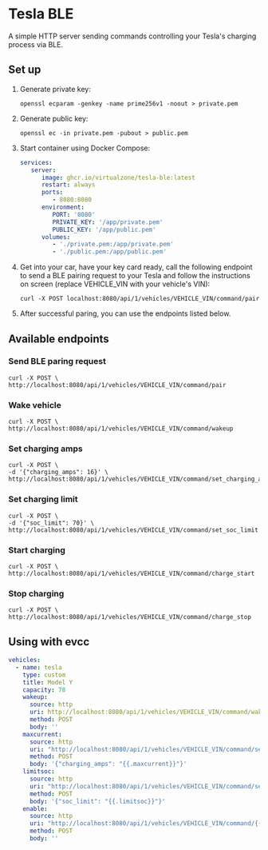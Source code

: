 # Tesla BLE
A simple HTTP server sending commands controlling your Tesla's charging process via BLE.

## Set up
1. Generate private key:

   ```openssl ecparam -genkey -name prime256v1 -noout > private.pem```
1. Generate public key:

   ```openssl ec -in private.pem -pubout > public.pem```
1. Start container using Docker Compose:

   ```yaml
   services:
      server:
         image: ghcr.io/virtualzone/tesla-ble:latest
         restart: always
         ports:
            - 8080:8080
         environment:
            PORT: '8080'
            PRIVATE_KEY: '/app/private.pem'
            PUBLIC_KEY: '/app/public.pem'
         volumes:
            - './private.pem:/app/private.pem'
            - './public.pem:/app/public.pem'
   ```
1. Get into your car, have your key card ready, call the following endpoint to send a BLE pairing request to your Tesla and follow the instructions on screen (replace VEHICLE_VIN with your vehicle's VIN):

   ```
   curl -X POST localhost:8080/api/1/vehicles/VEHICLE_VIN/command/pair
   ```
1. After successful paring, you can use the endpoints listed below.

## Available endpoints
### Send BLE paring request
   ```
   curl -X POST \
   http://localhost:8080/api/1/vehicles/VEHICLE_VIN/command/pair
   ```

### Wake vehicle
   ```
   curl -X POST \
   http://localhost:8080/api/1/vehicles/VEHICLE_VIN/command/wakeup
   ```

### Set charging amps
   ```
   curl -X POST \
   -d '{"charging_amps": 16}' \
   http://localhost:8080/api/1/vehicles/VEHICLE_VIN/command/set_charging_amps
   ```

### Set charging limit
   ```
   curl -X POST \
   -d '{"soc_limit": 70}' \
   http://localhost:8080/api/1/vehicles/VEHICLE_VIN/command/set_soc_limit
   ```

### Start charging
   ```
   curl -X POST \
   http://localhost:8080/api/1/vehicles/VEHICLE_VIN/command/charge_start
   ```

### Stop charging
   ```
   curl -X POST \
   http://localhost:8080/api/1/vehicles/VEHICLE_VIN/command/charge_stop
   ```

## Using with evcc
```yaml
vehicles:
  - name: tesla
    type: custom
    title: Model Y
    capacity: 78
    wakeup:
      source: http
      uri: http://localhost:8080/api/1/vehicles/VEHICLE_VIN/command/wake_up
      method: POST
      body: ''
    maxcurrent:
      source: http
      uri: "http://localhost:8080/api/1/vehicles/VEHICLE_VIN/command/set_charging_amps"
      method: POST
      body: '{"charging_amps": "{{.maxcurrent}}"}'
    limitsoc:
      source: http
      uri: "http://localhost:8080/api/1/vehicles/VEHICLE_VIN/command/set_soc_limit"
      method: POST
      body: '{"soc_limit": "{{.limitsoc}}"}'
    enable:
      source: http
      uri: "http://localhost:8080/api/1/vehicles/VEHICLE_VIN/command/{{if .enable}}charge_start{{else}}charge_stop{{end}}"
      method: POST
      body: ''
```